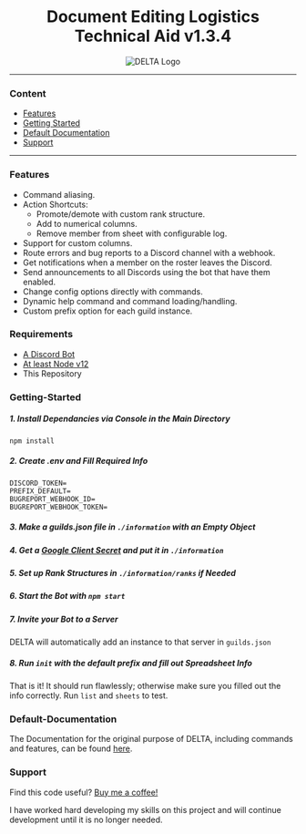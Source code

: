 
<h1 align="center"><strong>Document Editing Logistics Technical Aid v1.3.4</strong></h1>
<p align="center"><img src="https://i.ibb.co/2MHY6wn/D-E-L-T-A-4.jpg" alt="DELTA Logo"/></p>

---
### Content
- [Features](#Features)
- [Getting Started](#Getting-Started)
- [Default Documentation](#Default-Documentation)
- [Support](#Support)

---

### Features

- Command aliasing.
- Action Shortcuts:
	- Promote/demote with custom rank structure.
	- Add to numerical columns.
	- Remove member from sheet with configurable log.
- Support for custom columns.
- Route errors and bug reports to a Discord channel with a webhook.
- Get notifications when a member on the roster leaves the Discord.
- Send announcements to all Discords using the bot that have them enabled.
- Change config options directly with commands.
- Dynamic help command and command loading/handling.
- Custom prefix option for each guild instance.

### Requirements
- [A Discord Bot](https://github.com/reactiflux/discord-irc/wiki/Creating-a-discord-bot-&-getting-a-token)
- [At least Node v12](https://nodejs.org/en/download/)
- This Repository

### Getting-Started

##### 1. Install Dependancies via Console in the Main Directory
```
npm install
```

##### 2. Create .env and Fill Required Info
```
DISCORD_TOKEN=
PREFIX_DEFAULT=
BUGREPORT_WEBHOOK_ID=
BUGREPORT_WEBHOOK_TOKEN=
```

##### 3. Make a guilds.json file in `./information` with an Empty Object

##### 4. Get a [Google Client Secret](https://developers.google.com/sheets/api/quickstart/python) and put it in `./information`

##### 5. Set up Rank Structures in `./information/ranks` if Needed

##### 6. Start the Bot with `npm start`

##### 7. Invite your Bot to a Server
DELTA will automatically add an instance to that server in `guilds.json`

##### 8. Run `init` with the default prefix and fill out Spreadsheet Info
That is it! It should run flawlessly; otherwise make sure you filled out the info correctly.
Run `list` and `sheets` to test.

### Default-Documentation
The Documentation for the original purpose of DELTA, including commands and features, can be found [here](https://sites.google.com/view/deltadocumentation/documentation).

### Support

Find this code useful? [Buy me a coffee!](http://paypal.me/dawsonvaught1)

I have worked hard developing my skills on this project and will continue development until it is no longer needed.